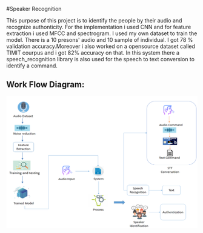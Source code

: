 #Speaker Recognition

This purpose of this project is to identify the people by their audio and recognize authonticity. 
For the implementation i used CNN and for feature extraction i used MFCC and spectrogram.
I used my own dataset to train the model. There is a 10 presons' audio and 10 sample of individual.
I got 78 % validation accuracy.Moreover i also worked on a opensource dataset called TIMIT courpus and i got 82% accuracy on that.
In this system there a speech_recognition library is also used for the speech to text conversion to identify a command.

Work Flow Diagram:
-------------
![Work Flow](work_flow.png)

